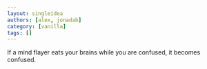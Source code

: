 ```yaml
---
layout: singleidea
authors: [alex, jonadab]
category: [vanilla]
tags: []
---
```

If a mind flayer eats your brains while you are confused, it becomes confused.
